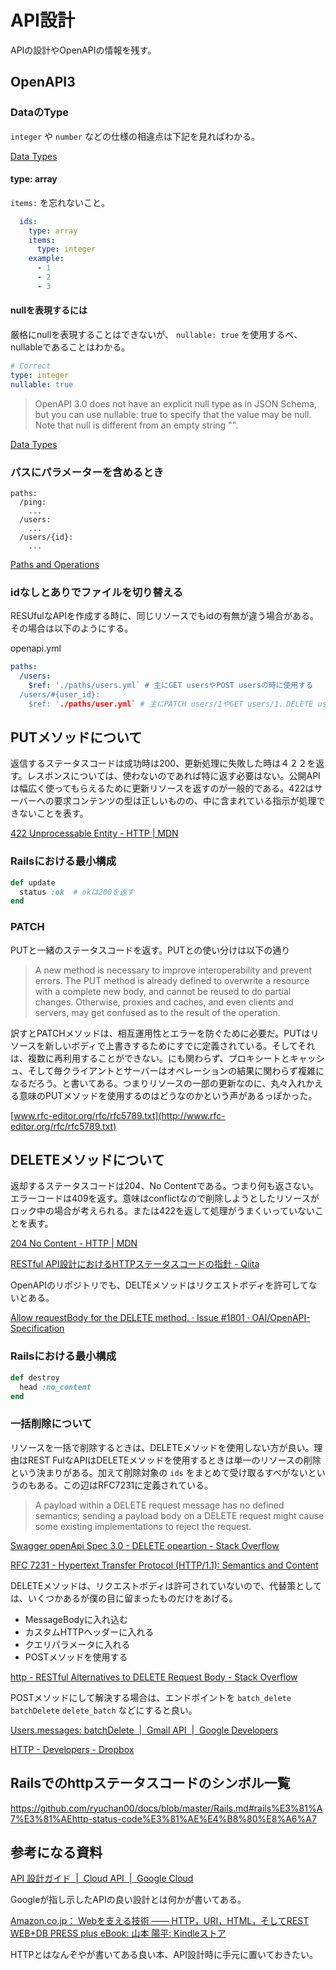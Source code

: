 # API設計

APIの設計やOpenAPIの情報を残す。

## OpenAPI3

### DataのType

`integer` や `number` などの仕様の相違点は下記を見ればわかる。

[Data Types](https://swagger.io/docs/specification/data-models/data-types/)

#### type: array

`items:` を忘れないこと。

```yml
  ids:
    type: array
    items:
      type: integer
    example:
      - 1
      - 2
      - 3
```

#### nullを表現するには

厳格にnullを表現することはできないが、 `nullable: true` を使用するべ、nullableであることはわかる。

```yml
# Correct
type: integer
nullable: true
```

> OpenAPI 3.0 does not have an explicit null type as in JSON Schema, but you can use nullable: true to specify that the value may be null. Note that null is different from an empty string "".

[Data Types](https://swagger.io/docs/specification/data-models/data-types/)

### パスにパラメーターを含めるとき

```
paths:
  /ping:
    ...
  /users:
    ...
  /users/{id}:
    ...
```

[Paths and Operations](https://swagger.io/docs/specification/paths-and-operations/)

### idなしとありでファイルを切り替える

RESUfulなAPIを作成する時に、同じリソースでもidの有無が違う場合がある。その場合は以下のようにする。

openapi.yml

```yml
paths:
  /users:
    $ref: './paths/users.yml` # 主にGET usersやPOST usersの時に使用する
  /users/#{user_id}:
    $ref: './paths/user.yml` # 主にPATCH users/1やGET users/1、DELETE users/1の時に使用する
```

## PUTメソッドについて

返信するステータスコードは成功時は200、更新処理に失敗した時は４２２を返す。レスポンスについては、使わないのであれば特に返す必要はない。公開APIは幅広く使ってもらえるために更新リソースを返すのが一般的である。422はサーバーへの要求コンテンツの型は正しいものの、中に含まれている指示が処理できないことを表す。

[422 Unprocessable Entity - HTTP | MDN](https://developer.mozilla.org/ja/docs/Web/HTTP/Status/422)

### Railsにおける最小構成

```rb
def update
  status :ok  # okは200を返す
end
```

### PATCH

PUTと一緒のステータスコードを返す。PUTとの使い分けは以下の通り

> A new method is necessary to improve interoperability and prevent
errors. The PUT method is already defined to overwrite a resource
with a complete new body, and cannot be reused to do partial changes.
Otherwise, proxies and caches, and even clients and servers, may get
confused as to the result of the operation.

訳すとPATCHメソッドは、相互運用性とエラーを防ぐために必要だ。PUTはリソースを新しいボディで上書きするためにすでに定義されている。そしてそれは、複数に再利用することができない。にも関わらず、プロキシートとキャッシュ、そして毎クライアントとサーバーはオペレーションの結果に関わらず複雑になるだろう。と書いてある。つまりリソースの一部の更新なのに、丸々入れかえる意味のPUTメソッドを使用するのはどうなのかという声があるっぽかった。

[www.rfc-editor.org/rfc/rfc5789.txt](http://www.rfc-editor.org/rfc/rfc5789.txt)

## DELETEメソッドについて

返却するステータスコードは204、No Contentである。つまり何も返さない。エラーコードは409を返す。意味はconflictなので削除しようとしたリソースがロック中の場合が考えられる。または422を返して処理がうまくいっていないことを表す。

[204 No Content - HTTP | MDN](https://developer.mozilla.org/ja/docs/Web/HTTP/Status/204)

[RESTful API設計におけるHTTPステータスコードの指針 - Qiita](https://qiita.com/uenosy/items/ba9dbc70781bddc4a491#delete)

OpenAPIのリポジトリでも、DELTEメソッドはリクエストボディを許可してないとある。

[Allow requestBody for the DELETE method. · Issue #1801 · OAI/OpenAPI-Specification](https://github.com/OAI/OpenAPI-Specification/issues/1801)

### Railsにおける最小構成

```rb
def destroy
  head :no_content
end
```

### 一括削除について

リソースを一括で削除するときは、DELETEメソッドを使用しない方が良い。理由はREST FulなAPIはDELETEメソッドを使用するときは単一のリソースの削除という決まりがある。加えて削除対象の `ids` をまとめて受け取るすべがないというのもある。この辺はRFC7231に定義されている。

>    A payload within a DELETE request message has no defined semantics;
   sending a payload body on a DELETE request might cause some existing
   implementations to reject the request.
  

[Swagger openApi Spec 3.0 - DELETE opeartion - Stack Overflow](https://stackoverflow.com/questions/54939681/swagger-openapi-spec-3-0-delete-opeartion)

[RFC 7231 - Hypertext Transfer Protocol (HTTP/1.1): Semantics and Content](https://tools.ietf.org/html/rfc7231#section-4.3)

DELETEメソッドは、リクエストボディは許可されていないので、代替策としては、いくつかあるが僕の目に留まったものだけをあげる。

- MessageBodyに入れ込む
- カスタムHTTPヘッダーに入れる
- クエリパラメータに入れる
- POSTメソッドを使用する

[http - RESTful Alternatives to DELETE Request Body - Stack Overflow](https://stackoverflow.com/questions/14323716/restful-alternatives-to-delete-request-body)

POSTメソッドにして解決する場合は、エンドポイントを `batch_delete` `batchDelete` `delete_batch` などにすると良い。

[Users.messages: batchDelete  |  Gmail API  |  Google Developers](https://developers.google.com/gmail/api/v1/reference/users/messages/batchDelete)

[HTTP - Developers - Dropbox](https://www.dropbox.com/developers/documentation/http/documentation#files-delete_batch)

## Railsでのhttpステータスコードのシンボル一覧

https://github.com/ryuchan00/docs/blob/master/Rails.md#rails%E3%81%A7%E3%81%AEhttp-status-code%E3%81%AE%E4%B8%80%E8%A6%A7

## 参考になる資料

[API 設計ガイド  |  Cloud API  |  Google Cloud](https://cloud.google.com/apis/design?hl=ja)

Googleが指し示したAPIの良い設計とは何かが書いてある。

[Amazon.co.jp： Webを支える技術 ―― HTTP，URI，HTML，そしてREST WEB+DB PRESS plus eBook: 山本 陽平: Kindleストア](https://www.amazon.co.jp/Web%E3%82%92%E6%94%AF%E3%81%88%E3%82%8B%E6%8A%80%E8%A1%93-HTTP%EF%BC%8CURI%EF%BC%8CHTML%EF%BC%8C%E3%81%9D%E3%81%97%E3%81%A6REST-WEB-PRESS-plus-ebook/dp/B07JK7FZH2/ref=tmm_kin_swatch_0?_encoding=UTF8&qid=&sr=)

HTTPとはなんぞやが書いてある良い本、API設計時に手元に置いておきたい。
